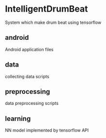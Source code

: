 # IntelligentDrumBeat
System which make drum beat using tensorflow

## android
Android application files

## data
collecting data scripts

## preprocessing
data preprocessing scripts

## learning
NN model implemented by tensorflow API
